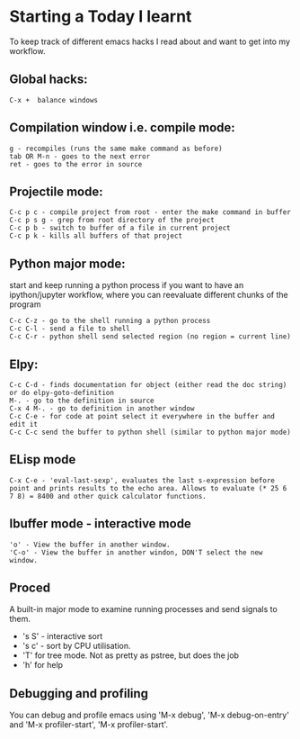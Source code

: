 # Starting a Today I learnt 

To keep track of different emacs hacks I read about and want to get into my workflow.

## Global hacks:
    C-x +  balance windows 

## Compilation window i.e. compile mode: 
    g - recompiles (runs the same make command as before)
    tab OR M-n - goes to the next error
    ret - goes to the error in source


## Projectile mode:
    C-c p c - compile project from root - enter the make command in buffer
    C-c p s g - grep from root directory of the project
    C-c p b - switch to buffer of a file in current project
    C-c p k - kills all buffers of that project
 
## Python major mode:
start and keep running a python process if you want to have an ipython/jupyter workflow, where you can reevaluate different chunks of the program

    C-c C-z - go to the shell running a python process
    C-c C-l - send a file to shell 
    C-c C-r - python shell send selected region (no region = current line)

## Elpy:
    C-c C-d - finds documentation for object (either read the doc string) or do elpy-goto-definition
    M-. - go to the definition in source
    C-x 4 M-. - go to definition in another window
    C-c C-e - for code at point select it everywhere in the buffer and edit it
    C-c C-c send the buffer to python shell (similar to python major mode)
    
    
## ELisp mode

    C-x C-e - 'eval-last-sexp', evaluates the last s-expression before point and prints results to the echo area. Allows to evaluate (* 25 6 7 8) = 8400 and other quick calculator functions. 
    

    
    
## Ibuffer mode - interactive mode

    'o' - View the buffer in another window.
    'C-o' - View the buffer in another windon, DON'T select the new window.

 ## Proced

A built-in major mode to examine running processes and send signals to them.

  * 's S' - interactive sort
  * 's c' - sort by CPU utilisation. 
  * 'T' for tree mode. Not as pretty as pstree, but does the job
  * 'h' for help


## Debugging and profiling

You can debug and profile emacs using 'M-x debug', 'M-x debug-on-entry' and 'M-x profiler-start', 'M-x profiler-start'.


